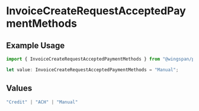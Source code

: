 # InvoiceCreateRequestAcceptedPaymentMethods

## Example Usage

```typescript
import { InvoiceCreateRequestAcceptedPaymentMethods } from "@wingspan/payments/sdk/models/shared";

let value: InvoiceCreateRequestAcceptedPaymentMethods = "Manual";
```

## Values

```typescript
"Credit" | "ACH" | "Manual"
```